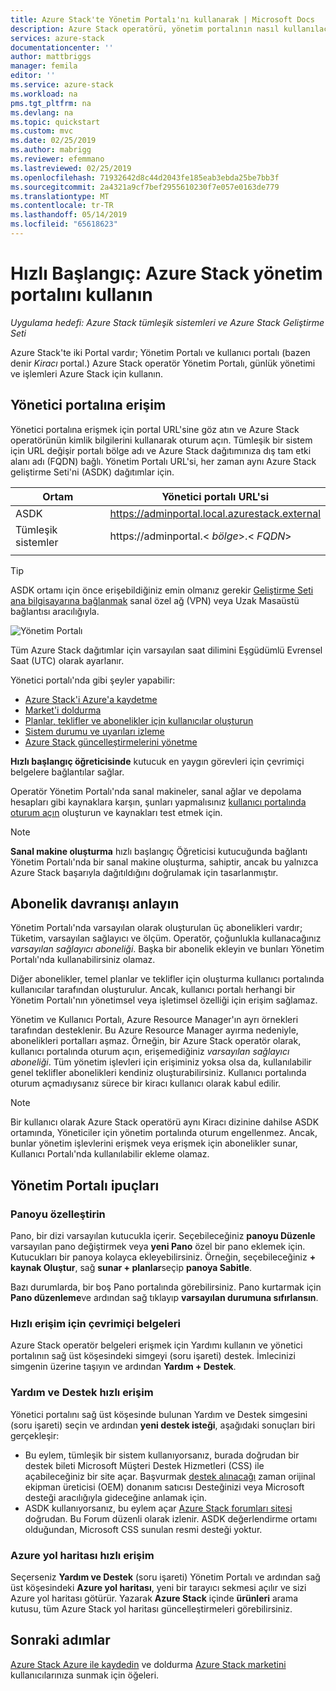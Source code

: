 ```yaml
---
title: Azure Stack'te Yönetim Portalı'nı kullanarak | Microsoft Docs
description: Azure Stack operatörü, yönetim portalının nasıl kullanılacağını öğrenin.
services: azure-stack
documentationcenter: ''
author: mattbriggs
manager: femila
editor: ''
ms.service: azure-stack
ms.workload: na
pms.tgt_pltfrm: na
ms.devlang: na
ms.topic: quickstart
ms.custom: mvc
ms.date: 02/25/2019
ms.author: mabrigg
ms.reviewer: efemmano
ms.lastreviewed: 02/25/2019
ms.openlocfilehash: 71932642d8c44d2043fe185eab3ebda25be7bb3f
ms.sourcegitcommit: 2a4321a9cf7bef2955610230f7e057e0163de779
ms.translationtype: MT
ms.contentlocale: tr-TR
ms.lasthandoff: 05/14/2019
ms.locfileid: "65618623"
---
```

# <a name="quickstart-use-the-azure-stack-administration-portal"></a>Hızlı Başlangıç: Azure Stack yönetim portalını kullanın

*Uygulama hedefi: Azure Stack tümleşik sistemleri ve Azure Stack Geliştirme Seti*

Azure Stack'te iki Portal vardır; Yönetim Portalı ve kullanıcı portalı (bazen denir *Kiracı* portal.) Azure Stack operatör Yönetim Portalı, günlük yönetimi ve işlemleri Azure Stack için kullanın.

## <a name="access-the-administrator-portal"></a>Yönetici portalına erişim

Yönetici portalına erişmek için portal URL'sine göz atın ve Azure Stack operatörünün kimlik bilgilerini kullanarak oturum açın. Tümleşik bir sistem için URL değişir portalı bölge adı ve Azure Stack dağıtımınıza dış tam etki alanı adı (FQDN) bağlı. Yönetim Portalı URL'si, her zaman aynı Azure Stack geliştirme Seti'ni (ASDK) dağıtımlar için. 

| Ortam | Yönetici portalı URL'si |   
| -- | -- | 
| ASDK| https://adminportal.local.azurestack.external  |
| Tümleşik sistemler | https://adminportal.&lt; *bölge*&gt;.&lt; *FQDN*&gt; | 
| | |

> [!TIP]
> ASDK ortamı için önce erişebildiğiniz emin olmanız gerekir [Geliştirme Seti ana bilgisayarına bağlanmak](../asdk/asdk-connect.md) sanal özel ağ (VPN) veya Uzak Masaüstü bağlantısı aracılığıyla.

 ![Yönetim Portalı](media/azure-stack-manage-portals/admin-portal.png)

Tüm Azure Stack dağıtımlar için varsayılan saat dilimini Eşgüdümlü Evrensel Saat (UTC) olarak ayarlanır. 

Yönetici portalı'nda gibi şeyler yapabilir:

* [Azure Stack'i Azure'a kaydetme](azure-stack-registration.md)
* [Market'i doldurma](azure-stack-download-azure-marketplace-item.md)
* [Planlar, teklifler ve abonelikler için kullanıcılar oluşturun](azure-stack-plan-offer-quota-overview.md)
* [Sistem durumu ve uyarıları izleme](azure-stack-monitor-health.md)
* [Azure Stack güncelleştirmelerini yönetme](azure-stack-updates.md)

**Hızlı başlangıç öğreticisinde** kutucuk en yaygın görevleri için çevrimiçi belgelere bağlantılar sağlar.

Operatör Yönetim Portalı'nda sanal makineler, sanal ağlar ve depolama hesapları gibi kaynaklara karşın, şunları yapmalısınız [kullanıcı portalında oturum açın](../user/azure-stack-use-portal.md) oluşturun ve kaynakları test etmek için.

>[!NOTE]
>**Sanal makine oluşturma** hızlı başlangıç Öğreticisi kutucuğunda bağlantı Yönetim Portalı'nda bir sanal makine oluşturma, sahiptir, ancak bu yalnızca Azure Stack başarıyla dağıtıldığını doğrulamak için tasarlanmıştır.

## <a name="understand-subscription-behavior"></a>Abonelik davranışı anlayın

Yönetim Portalı'nda varsayılan olarak oluşturulan üç abonelikleri vardır; Tüketim, varsayılan sağlayıcı ve ölçüm. Operatör, çoğunlukla kullanacağınız *varsayılan sağlayıcı aboneliği*. Başka bir abonelik ekleyin ve bunları Yönetim Portalı'nda kullanabilirsiniz olamaz. 

Diğer abonelikler, temel planlar ve teklifler için oluşturma kullanıcı portalında kullanıcılar tarafından oluşturulur. Ancak, kullanıcı portalı herhangi bir Yönetim Portalı'nın yönetimsel veya işletimsel özelliği için erişim sağlamaz.

Yönetim ve Kullanıcı Portalı, Azure Resource Manager'ın ayrı örnekleri tarafından desteklenir. Bu Azure Resource Manager ayırma nedeniyle, abonelikleri portalları aşmaz. Örneğin, bir Azure Stack operatör olarak, kullanıcı portalında oturum açın, erişemediğiniz *varsayılan sağlayıcı aboneliği*. Tüm yönetim işlevleri için erişiminiz yoksa olsa da, kullanılabilir genel teklifler abonelikleri kendiniz oluşturabilirsiniz. Kullanıcı portalında oturum açmadıysanız sürece bir kiracı kullanıcı olarak kabul edilir.

  >[!NOTE]
  >Bir kullanıcı olarak Azure Stack operatörü aynı Kiracı dizinine dahilse ASDK ortamında, Yöneticiler için yönetim portalında oturum engellenmez. Ancak, bunlar yönetim işlevlerini erişmek veya erişmek için abonelikler sunar, Kullanıcı Portalı'nda kullanılabilir ekleme olamaz.

## <a name="administration-portal-tips"></a>Yönetim Portalı ipuçları

### <a name="customize-the-dashboard"></a>Panoyu özelleştirin

Pano, bir dizi varsayılan kutucukla içerir. Seçebileceğiniz **panoyu Düzenle** varsayılan pano değiştirmek veya **yeni Pano** özel bir pano eklemek için. Kutucukları bir panoya kolayca ekleyebilirsiniz. Örneğin, seçebileceğiniz **+ kaynak Oluştur**, sağ **sunar + planlar**seçip **panoya Sabitle**.

Bazı durumlarda, bir boş Pano portalında görebilirsiniz. Pano kurtarmak için **Pano düzenleme**ve ardından sağ tıklayıp **varsayılan durumuna sıfırlansın**.

### <a name="quick-access-to-online-documentation"></a>Hızlı erişim için çevrimiçi belgeleri

Azure Stack operatör belgeleri erişmek için Yardımı kullanın ve yönetici portalının sağ üst köşesindeki simgeyi (soru işareti) destek. İmlecinizi simgenin üzerine taşıyın ve ardından **Yardım + Destek**.

### <a name="quick-access-to-help-and-support"></a>Yardım ve Destek hızlı erişim

Yönetici portalını sağ üst köşesinde bulunan Yardım ve Destek simgesini (soru işareti) seçin ve ardından **yeni destek isteği**, aşağıdaki sonuçları biri gerçekleşir:

- Bu eylem, tümleşik bir sistem kullanıyorsanız, burada doğrudan bir destek bileti Microsoft Müşteri Destek Hizmetleri (CSS) ile açabileceğiniz bir site açar. Başvurmak [destek alınacağı](azure-stack-manage-basics.md#where-to-get-support) zaman orijinal ekipman üreticisi (OEM) donanım satıcısı Desteğinizi veya Microsoft desteği aracılığıyla gideceğine anlamak için.
- ASDK kullanıyorsanız, bu eylem açar [Azure Stack forumları sitesi](https://social.msdn.microsoft.com/Forums/home?forum=AzureStack) doğrudan. Bu Forum düzenli olarak izlenir. ASDK değerlendirme ortamı olduğundan, Microsoft CSS sunulan resmi desteği yoktur.

### <a name="quick-access-to-the-azure-roadmap"></a>Azure yol haritası hızlı erişim

Seçerseniz **Yardım ve Destek** (soru işareti) Yönetim Portalı ve ardından sağ üst köşesindeki **Azure yol haritası**, yeni bir tarayıcı sekmesi açılır ve sizi Azure yol haritası götürür. Yazarak **Azure Stack** içinde **ürünleri** arama kutusu, tüm Azure Stack yol haritası güncelleştirmeleri görebilirsiniz.

## <a name="next-steps"></a>Sonraki adımlar

[Azure Stack Azure ile kaydedin](azure-stack-registration.md) ve doldurma [Azure Stack marketini](azure-stack-marketplace.md) kullanıcılarınıza sunmak için öğeleri. 
